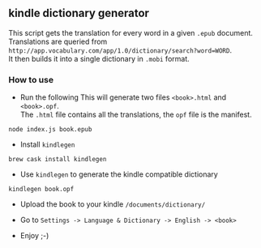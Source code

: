 ## kindle dictionary generator

This script gets the translation for every word in a given `.epub` document.  
Translations are queried from `http://app.vocabulary.com/app/1.0/dictionary/search?word=WORD`.  
It then builds it into a single dictionary in `.mobi` format.  

### How to use

- Run the following
This will generate two files `<book>.html` and `<book>.opf`.  
The `.html` file contains all the translations, the `opf` file is the manifest.  

```
node index.js book.epub
```

- Install `kindlegen`

```
brew cask install kindlegen
```

- Use `kindlegen` to generate the kindle compatible dictionary

```
kindlegen book.opf
```

- Upload the book to your kindle `/documents/dictionary/`
- Go to `Settings -> Language & Dictionary -> English -> <book>`

- Enjoy ;-)
